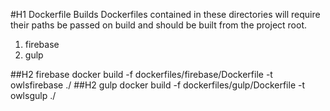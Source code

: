#H1 Dockerfile Builds
Dockerfiles contained in these directories will require their paths be passed on build and should be built from the project root.

1. firebase
2. gulp

##H2 firebase
docker build -f dockerfiles/firebase/Dockerfile -t owlsfirebase ./
##H2 gulp
docker build -f dockerfiles/gulp/Dockerfile -t owlsgulp ./
